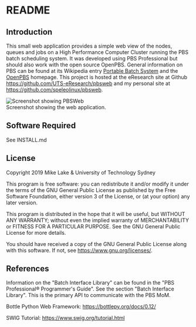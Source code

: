 # README

## Introduction

This small web application provides a simple web view of the nodes, queues and jobs 
on a High Performance Computer Cluster running the PBS batch scheduling system.
It was developed using PBS Professional but should also work with the open source OpenPBS.
General information on PBS can be found at its Wikipedia entry 
[Portable Batch System](https://en.wikipedia.org/wiki/Portable_Batch_System) and the 
[OpenPBS](https://www.pbspro.org) homepage.
This project is hosted at the eResearch site at Github <https://github.com/UTS-eResearch/pbsweb>
and my personal site at <https://github.com/speleolinux/pbsweb>.

![Screenshot showing PBSWeb](pbsweb_screenshot.png)  
Screenshot showing the web application.

## Software Required

See INSTALL.md

## License

Copyright 2019 Mike Lake & University of Technology Sydney

This program is free software: you can redistribute it and/or modify it under
the terms of the GNU General Public License as published by the Free Software 
Foundation, either version 3 of the License, or (at your option) any later version.

This program is distributed in the hope that it will be useful, but WITHOUT
ANY WARRANTY; without even the implied warranty of MERCHANTABILITY or FITNESS 
FOR A PARTICULAR PURPOSE. See the GNU General Public License for more details.

You should have received a copy of the GNU General Public License along with
this software. If not, see https://www.gnu.org/licenses/.

## References

Information on the "Batch Interface Library" can be found in the 
"PBS Professional® Programmer's Guide". See the section "Batch Interface Library". 
This is the primary API to communicate with the PBS MoM. 

Bottle Python Web Framework: <https://bottlepy.org/docs/0.12/>

SWIG Tutorial: <https://www.swig.org/tutorial.html>

